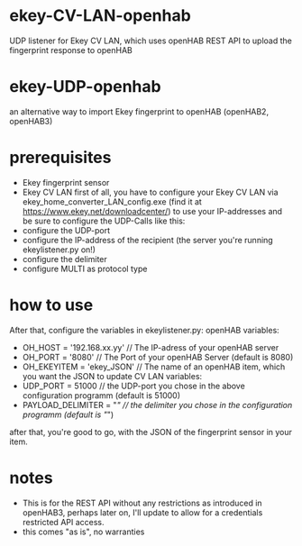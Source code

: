 # ekey-CV-LAN-openhab
UDP listener for Ekey CV LAN, which uses openHAB REST API to upload the fingerprint response to openHAB
# ekey-UDP-openhab
an alternative way to import Ekey fingerprint to openHAB (openHAB2, openHAB3)
# prerequisites
* Ekey fingerprint sensor
* Ekey CV LAN 
first of all, you have to configure your Ekey CV LAN via ekey_home_converter_LAN_config.exe (find it at https://www.ekey.net/downloadcenter/) to use your IP-addresses and be sure to configure the UDP-Calls like this:
* configure the UDP-port
* configure the IP-address of the recipient (the server you're running ekeylistener.py on!)
* configure the delimiter
* configure MULTI as protocol type
# how to use
After that, configure the variables in ekeylistener.py:
openHAB variables:
* OH_HOST = '192.168.xx.yy' // The IP-adress of your openHAB server
* OH_PORT = '8080' // The Port of your openHAB Server (default is 8080)
* OH_EKEYITEM = 'ekey_JSON' // The name of an openHAB item, which you want the JSON to update
CV LAN variables:
* UDP_PORT = 51000 // the UDP-port you chose in the above configuration programm (default is 51000)
* PAYLOAD_DELIMITER = "_" // the delimiter you chose in the configuration programm (default is "_")

after that, you're good to go, with the JSON of the fingerprint sensor in your item.

# notes
* This is for the REST API without any restrictions as introduced in openHAB3, perhaps later on, I'll update to allow for a credentials restricted API access.
* this comes "as is", no warranties
